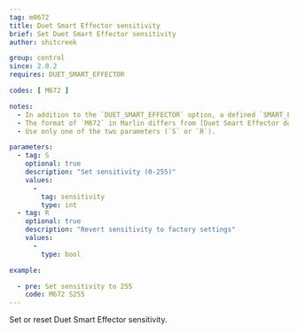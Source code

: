 ```yaml
---
tag: m0672
title: Duet Smart Effector sensitivity
brief: Set Duet Smart Effector sensitivity
author: shitcreek

group: control
since: 2.0.2
requires: DUET_SMART_EFFECTOR

codes: [ M672 ]

notes:
  - In addition to the `DUET_SMART_EFFECTOR` option, a defined `SMART_EFFECTOR_MOD_PIN` is also required.
  - The format of `M672` in Marlin differs from [Duet Smart Effector documentation](//duet3d.dozuki.com/Wiki/Smart_effector_and_carriage_adapters_for_delta_printer).
  - Use only one of the two parameters (`S` or `R`).

parameters:
  - tag: S
    optional: true
    description: "Set sensitivity (0-255)"
    values:
      -
        tag: sensitivity
        type: int
  - tag: R
    optional: true
    description: "Revert sensitivity to factory settings"
    values:
      -
        type: bool

example:

  - pre: Set sensitivity to 255
    code: M672 S255
---
```


Set or reset Duet Smart Effector sensitivity.
